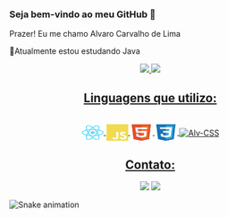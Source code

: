 ### Seja bem-vindo ao meu GitHub 👋

Prazer! Eu me chamo Alvaro Carvalho de Lima

📙Atualmente estou estudando Java


<div align="center">
  <a href="https://github.com/alvaro-lima904">
  <img height="150em" src="https://github-readme-stats.vercel.app/api?username=alvaro-lima904&show_icons=true&theme=tokyonight&include_all_commits=true&count_private=true"/>
  <img height="150em" src="https://github-readme-stats.vercel.app/api/top-langs/?username=alvaro-lima904&layout=compact&langs_count=7&theme=tokyonight"/>
</div>

<h2 align="center">Linguagens que utilizo: </h2>

<div style="display: inline_block" align="center"><br>
  <img align="center" alt="Alv-React" height="30" width="40" src="https://raw.githubusercontent.com/devicons/devicon/master/icons/react/react-original.svg">
  <img align="center" alt="Alv-Js" height="30" width="40" src="https://raw.githubusercontent.com/devicons/devicon/master/icons/javascript/javascript-plain.svg">
  <img align="center" alt="Alv-HTML" height="30" width="40" src="https://raw.githubusercontent.com/devicons/devicon/master/icons/html5/html5-original.svg">
  <img align="center" alt="Alv-CSS" height="30" width="40" src="https://raw.githubusercontent.com/devicons/devicon/master/icons/css3/css3-original.svg">
  <img align="center" alt="Alv-CSS" height="30" width="40" src="https://cdn.jsdelivr.net/gh/devicons/devicon/icons/java/java-original.svg" />
</div>

<h2 align="center">Contato:</h2>

<div align="center">  
  <a href = "mailto:alvarocarv2004@gmail.com"><img src="https://img.shields.io/badge/-Gmail-%23333?style=for-the-badge&logo=gmail&logoColor=white" target="_blank"></a>
  <a href="https://www.linkedin.com/in/alvaro-carvalho-de-lima-82429a210/" target="_blank"><img src="https://img.shields.io/badge/-LinkedIn-%230077B5?style=for-the-badge&logo=linkedin&logoColor=white" target="_blank"></a>  
  </div>
  
![Snake animation](https://github.com/alvaro-lima904/alvaro-lima904/blob/output/github-contribution-grid-snake.svg)
